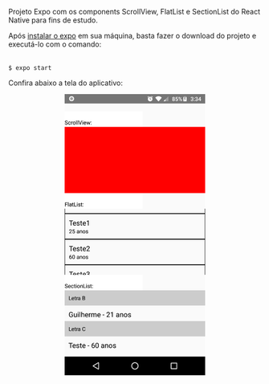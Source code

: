 Projeto Expo com os components ScrollView, FlatList e SectionList do React Native para fins de estudo.

Após <a href="https://docs.expo.io/get-started/installation/" target="_blank">instalar o expo</a> em sua máquina, basta fazer o download do projeto e executá-lo com o comando: 

```console

$ expo start

```

Confira abaixo a tela do aplicativo:

<p align="center">
  <img src="https://github.com/guilhermeDTNA/ScrollView-FlatList-SectionList-React-Native/blob/master/print.png" width="280" alt="Tela do projeto">
</p>
